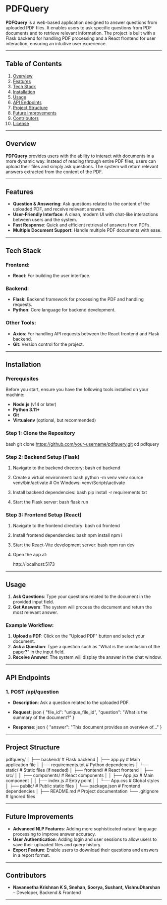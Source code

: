 # PDFQuery

**PDFQuery** is a web-based application designed to answer questions from uploaded PDF files. It enables users to ask specific questions from PDF documents and to retrieve relevant information. The project is built with a Flask backend for handling PDF processing and a React frontend for user interaction, ensuring an intuitive user experience.

---

## Table of Contents
1. [Overview](#overview)
2. [Features](#features)
3. [Tech Stack](#tech-stack)
4. [Installation](#installation)
5. [Usage](#usage)
6. [API Endpoints](#api-endpoints)
7. [Project Structure](#project-structure)
8. [Future Improvements](#future-improvements)
9. [Contributors](#contributors)
10. [License](#license)

---

## Overview

**PDFQuery** provides users with the ability to interact with documents in a more dynamic way. Instead of reading through entire PDF files, users can upload their files and simply ask questions. The system will return relevant answers extracted from the content of the PDF.

---

## Features

- **Question & Answering**: Ask questions related to the content of the uploaded PDF, and receive relevant answers.
- **User-Friendly Interface**: A clean, modern UI with chat-like interactions between users and the system.
- **Fast Response**: Quick and efficient retrieval of answers from PDFs.
- **Multiple Document Support**: Handle multiple PDF documents with ease.

---

## Tech Stack

### Frontend:
- **React**: For building the user interface.
  
### Backend:
- **Flask**: Backend framework for processing the PDF and handling requests.
- **Python**: Core language for backend development.


### Other Tools:
- **Axios**: For handling API requests between the React frontend and Flask backend.
- **Git**: Version control for the project.

---

## Installation

### Prerequisites

Before you start, ensure you have the following tools installed on your machine:

- **Node.js** (v14 or later)
- **Python 3.11+**
- **Git**
- **Virtualenv** (optional, but recommended)

### Step 1: Clone the Repository
bash
git clone https://github.com/your-username/pdfquery.git
cd pdfquery


### Step 2: Backend Setup (Flask)
1. Navigate to the backend directory:
   bash
   cd backend
   

2. Create a virtual environment:
   bash
   python -m venv venv
   source venv/bin/activate  # On Windows: venv\Scripts\activate
   

3. Install backend dependencies:
   bash
   pip install -r requirements.txt
   

4. Start the Flask server:
   bash
   flask run
   

### Step 3: Frontend Setup (React)
1. Navigate to the frontend directory:
   bash
   cd frontend
   

2. Install frontend dependencies:
   bash
   npm install
   npm i
   

3. Start the React-Vite development server:
   bash
   npm run dev
   

4. Open the app at:
   
   http://localhost:5173
   

---

## Usage


1. **Ask Questions**: Type your questions related to the document in the provided input field.
2. **Get Answers**: The system will process the document and return the most relevant answer.

### Example Workflow:

1. **Upload a PDF**: Click on the "Upload PDF" button and select your document.
2. **Ask a Question**: Type a question such as "What is the conclusion of the paper?" in the input field.
3. **Receive Answer**: The system will display the answer in the chat window.

---

## API Endpoints

### 1. **POST /api/question**
- **Description**: Ask a question related to the uploaded PDF.
- **Request**: 
  json
  {
    "file_id": "unique_file_id",
    "question": "What is the summary of the document?"
  }
  
- **Response**:
  json
  {
    "answer": "This document provides an overview of..."
  }
  

---

## Project Structure


pdfquery/
│
├── backend/                  # Flask backend
│   ├── app.py                # Main application file
│   ├── requirements.txt      # Python dependencies
│   └── static/               # Static files (if needed)
│
├── frontend/                 # React frontend
│   ├── src/
│   │   ├── components/       # React components
│   │   ├── App.jsx           # Main component
│   │   ├── index.js          # Entry point
│   │   └── App.css           # Global styles
│   ├── public/               # Public static files
│   └── package.json          # Frontend dependencies
│
├── README.md                 # Project documentation
└── .gitignore                # Ignored files



---

## Future Improvements

- **Advanced NLP Features**: Adding more sophisticated natural language processing to improve answer accuracy.
- **User Authentication**: Adding login and user sessions to allow users to save their uploaded files and query history.
- **Export Feature**: Enable users to download their questions and answers in a report format.

---

## Contributors

- **Navaneetha Krishnan K S, Snehan, Soorya, Sushant, VishnuDharshan** – Developer, Backend & Frontend
---

